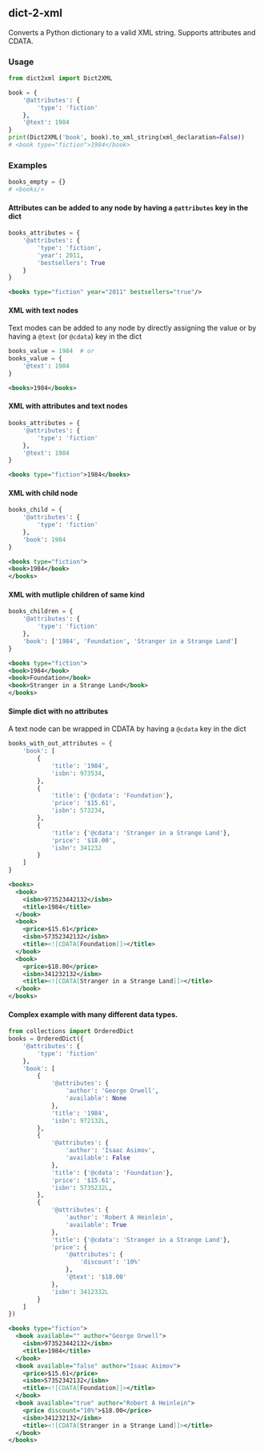 ## dict-2-xml
Converts a Python dictionary to a valid XML string. Supports attributes and CDATA.

### Usage
```python
from dict2xml import Dict2XML

book = {
    '@attributes': {
        'type': 'fiction'
    },
    '@text': 1984
}
print(Dict2XML('book', book).to_xml_string(xml_declaration=False))
# <book type="fiction">1984</book>
```

### Examples

```python
books_empty = {}
# <books/>
```
#### Attributes can be added to any node by having a `@attributes` key in the dict
```python
books_attributes = {
    '@attributes': {
        'type': 'fiction',
        'year': 2011,
        'bestsellers': True
    }
}
```
```xml
<books type="fiction" year="2011" bestsellers="true"/>
```
#### XML with text nodes
Text modes can be added to any node by directly assigning the value or by having a `@text` (or `@cdata`) key in the dict
```python
books_value = 1984  # or
books_value = {
    '@text': 1984
}
```
```xml
<books>1984</books>
```
#### XML with attributes and text nodes
```python
books_attributes = {
    '@attributes': {
        'type': 'fiction'
    },
    '@text': 1984
}
```
```xml
<books type="fiction">1984</books>
```
#### XML with child node
```python
books_child = {
    '@attributes': {
        'type': 'fiction'
    },
    'book': 1984
}
```
```xml
<books type="fiction">
<book>1984</book>
</books>
```
#### XML with mutliple children of same kind
```python
books_children = {
    '@attributes': {
        'type': 'fiction'
    },
    'book': ['1984', 'Foundation', 'Stranger in a Strange Land']
}
```
```xml
<books type="fiction">
<book>1984</book>
<book>Foundation</book>
<book>Stranger in a Strange Land</book>
</books>
```
#### Simple dict with no attributes
A text node can be wrapped in CDATA by having a `@cdata` key in the dict
```python
books_with_out_attributes = {
    'book': [
        {
            'title': '1984',
            'isbn': 973534,
        },
        {
            'title': {'@cdata': 'Foundation'},
            'price': '$15.61',
            'isbn': 573234,
        },
        {
            'title': {'@cdata': 'Stranger in a Strange Land'},
            'price': '$18.00',
            'isbn': 341232
        }
    ]
}
```
```xml
<books>
  <book>
    <isbn>973523442132</isbn>
    <title>1984</title>
  </book>
  <book>
    <price>$15.61</price>
    <isbn>57352342132</isbn>
    <title><![CDATA[Foundation]]></title>
  </book>
  <book>
    <price>$18.00</price>
    <isbn>341232132</isbn>
    <title><![CDATA[Stranger in a Strange Land]]></title>
  </book>
</books>
```
#### Complex example with many different data types. 
```python
from collections import OrderedDict
books = OrderedDict({
    '@attributes': {
        'type': 'fiction'
    },
    'book': [
        {
            '@attributes': {
                'author': 'George Orwell',
                'available': None
            },
            'title': '1984',
            'isbn': 972132L,
        },
        {
            '@attributes': {
                'author': 'Isaac Asimov',
                'available': False
            },
            'title': {'@cdata': 'Foundation'},
            'price': '$15.61',
            'isbn': 5735232L,
        },
        {
            '@attributes': {
                'author': 'Robert A Heinlein',
                'available': True
            },
            'title': {'@cdata': 'Stranger in a Strange Land'},
            'price': {
                '@attributes': {
                    'discount': '10%'
                },
                '@text': '$18.00'
            },
            'isbn': 3412332L
        }
    ]
})
```
```xml
<books type="fiction">
  <book available="" author="George Orwell">
    <isbn>973523442132</isbn>
    <title>1984</title>
  </book>
  <book available="false" author="Isaac Asimov">
    <price>$15.61</price>
    <isbn>57352342132</isbn>
    <title><![CDATA[Foundation]]></title>
  </book>
  <book available="true" author="Robert A Heinlein">
    <price discount="10%">$18.00</price>
    <isbn>341232132</isbn>
    <title><![CDATA[Stranger in a Strange Land]]></title>
  </book>
</books>
```

